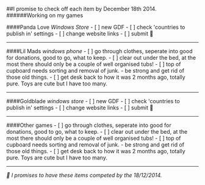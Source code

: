 ##I promise to check off each item by December 18th 2014.
######Working on my games

####Panda Love *Windows Store*
    - [ ] new GDF
    - [ ] check 'countries to publish in' settings
    - [ ] change website links
    - [ ] submit 🌟


---


####Lil Mads *windows phone*
    - [ ] go through clothes, seperate into good for donations, good to go, what to keep. 
    - [ ] clear out under the bed, at the most there should only be a couple of well organised tubs!
    - [ ] top of cupboard needs sorting and removal of junk. - be strong and get rid of those old things.
    - [ ] get desk back to how it was 2 months ago, totally pure. Toys are cute but I have too many.


---


####Goldblade *windows store*
    - [ ] new GDF
    - [ ] check 'countries to publish in' settings
    - [ ] change website links
    - [ ] submit 🌟




---


####Other games
    - [ ] go through clothes, seperate into good for donations, good to go, what to keep. 
    - [ ] clear out under the bed, at the most there should only be a couple of well organised tubs!
    - [ ] top of cupboard needs sorting and removal of junk. - be strong and get rid of those old things.
    - [ ] get desk back to how it was 2 months ago, totally pure. Toys are cute but I have too many.



---


*📢 I promises to have these items competed by the 18/12/2014.*
